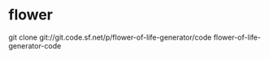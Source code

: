 # flower

git clone git://git.code.sf.net/p/flower-of-life-generator/code flower-of-life-generator-code
